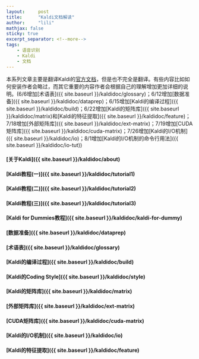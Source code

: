 ```yaml
---
layout:     post
title:      "Kaldi文档解读"
author:     "lili"
mathjax: false
sticky: true
excerpt_separator: <!--more-->
tags:
    - 语音识别
    - Kaldi
    - 文档
---
```


本系列文章主要是翻译Kaldi的[官方文档](http://kaldi-asr.org/doc/index.html)，但是也不完全是翻译。有些内容比如如何安装作者会略过，而其它重要的内容作者会根据自己的理解增加更加详细的说明。<span class='zz'>(6/6增加[术语表]({{ site.baseurl }}/kaldidoc/glossary)；6/12增加[数据准备]({{ site.baseurl }}/kaldidoc/dataprep)；6/15增加[Kaldi的编译过程]({{ site.baseurl }}/kaldidoc/build)；6/22增加[Kaldi的矩阵库]({{ site.baseurl }}/kaldidoc/matrix)和[Kaldi的特征提取]({{ site.baseurl }}/kaldidoc/feature)；7/18增加[外部矩阵库]({{ site.baseurl }}/kaldidoc/ext-matrix)；7/19增加[CUDA矩阵库]({{ site.baseurl }}/kaldidoc/cuda-matrix)；7/26增加[Kaldi的I/O机制]({{ site.baseurl }}/kaldidoc/io)；8/1增加[Kaldi的I/O机制的命令行用法]({{ site.baseurl }}/kaldidoc/io-tut))</span>

 <!--more-->
 
 


#### [关于Kaldi]({{ site.baseurl }}/kaldidoc/about)

#### [Kaldi教程(一)]({{ site.baseurl }}/kaldidoc/tutorial1)

#### [Kaldi教程(二)]({{ site.baseurl }}/kaldidoc/tutorial2)

#### [Kaldi教程(三)]({{ site.baseurl }}/kaldidoc/tutorial3)

#### [Kaldi for Dummies教程]({{ site.baseurl }}/kaldidoc/kaldi-for-dummy)

#### [数据准备]({{ site.baseurl }}/kaldidoc/dataprep)

#### [术语表]({{ site.baseurl }}/kaldidoc/glossary)

#### [Kaldi的编译过程]({{ site.baseurl }}/kaldidoc/build)

#### [Kaldi的Coding Style]({{ site.baseurl }}/kaldidoc/style)

#### [Kaldi的矩阵库]({{ site.baseurl }}/kaldidoc/matrix)

#### [外部矩阵库]({{ site.baseurl }}/kaldidoc/ext-matrix)

#### [CUDA矩阵库]({{ site.baseurl }}/kaldidoc/cuda-matrix)

#### [Kaldi的I/O机制]({{ site.baseurl }}/kaldidoc/io)

#### [Kaldi的特征提取]({{ site.baseurl }}/kaldidoc/feature)



